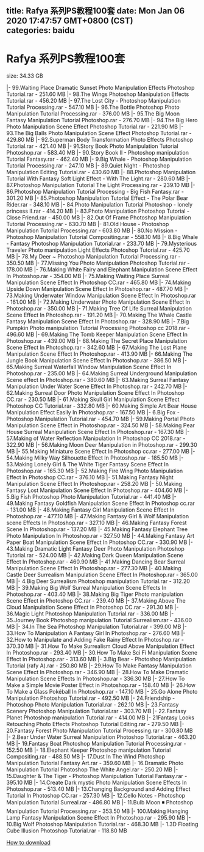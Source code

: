 
title: Rafya 系列PS教程100套
date: Mon Jan 06 2020 17:47:57 GMT+0800 (CST)    
categories: baidu
---

# Rafya 系列PS教程100套
size: 34.33 GB
 
 
|- 99.Waiting Place Dramatic Sunset Photo Manipulation Effects Photoshop Tutorial.rar - 251.60 MB
|- 98.The Wings Photoshop Manipulation Effects Tutorial.rar - 456.20 MB
|- 97.The Lost City - Photoshop Manipulation Tutorial Processing.rar - 547.10 MB
|- 96.The Bottle Photoshop Photo Manipulation Tutorial Processing.rar - 376.00 MB
|- 95.The Big Moon Fantasy Manipulation Tutorial Photoshop.rar - 276.70 MB
|- 94.The Big Hero Photo Manipulation Scene Effect Photoshop Tutorial.rar - 221.90 MB
|- 93.The Big Balls Photo Manipulation Scene Effect Photoshop Tutorial.rar - 429.80 MB
|- 92.Superman Body Transformation Photo Effects Photoshop Tutorial.rar - 421.40 MB
|- 91.Story Book Photo Manipulation Tutorial Photoshop.rar - 583.40 MB
|- 90.Story Book II - Photoshop manipulation Tutorial Fantasy.rar - 462.40 MB
|- 9.Big Whale - Photoshop Manipulation Tutorial Processing.rar - 247.10 MB
|- 89.Quiet Night - Photoshop Manipulation Editing Tutorial.rar - 430.60 MB
|- 88.Photoshop Manipulation Tutorial With Fantasy Soft Light Effect - With The Light.rar - 280.60 MB
|- 87.Photoshop Manipulation Tutorial The Light Processing.rar - 239.10 MB
|- 86.Photoshop Manipulation Tutorial Processing - Big Fish Fantasy.rar - 301.20 MB
|- 85.Photoshop Manipulation Tutorial Effect - The Polar Bear Rider.rar - 348.10 MB
|- 84.Photo Manipulation Tutorial Photoshop - lonely princess II.rar - 414.20 MB
|- 83.Photo Manipulation Photoshop Tutorial - Close Friend.rar - 450.00 MB
|- 82.Out Of Frame Photoshop Manipulation Tutorial Processing.rar - 630.70 MB
|- 81.Old House - Photoshop Manipulation Tutorial Processing.rar - 603.80 MB
|- 80.No Mission - Photoshop Manipulation Tutorial Compositing.rar - 558.10 MB
|- 8.Big Whale - Fantasy Photoshop Manipulation Tutorial.rar - 233.70 MB
|- 79.Mysterious Traveler Photo manipulation Light Effects Photoshop Tutorial.rar - 425.70 MB
|- 78.My Deer ~ Photoshop Manipulation Tutorial Processing.rar - 350.50 MB
|- 77.Missing You Photo Manipulation Photoshop Tutorial.rar - 178.00 MB
|- 76.Making White Fairy and Elephant Manipulation Scene Effect In Photoshop.rar - 354.00 MB
|- 75.Making Waiting Place Surreal Manipulation Scene Effect In Photoshop CC.rar - 465.80 MB
|- 74.Making Upside Down Manipulation Scene Effect In Photoshop.rar - 487.70 MB
|- 73.Making Underwater Window Manipulation Scene Effect In Photoshop.rar - 161.00 MB
|- 72.Making Underwater Photo Manipulation Scene Effect In Photoshop.rar - 350.00 MB
|- 71.Making Tree Of Life Surreal Manipulation Scene Effect In Photoshop.rar - 191.20 MB
|- 70.Making The Whale Castle Fantasy Manipulation Scene Effect In Photoshop.rar - 328.90 MB
|- 7.Big Pumpkin Photo manipulation Tutorial Processing Photoshop cc 2018.rar - 496.60 MB
|- 69.Making The Tomb Keeper Manipulation Scene Effect In Photoshop.rar - 439.00 MB
|- 68.Making The Secret Place Manipulation Scene Effect In Photoshop.rar - 342.60 MB
|- 67.Making The Lost Plane Manipulation Scene Effect In Photoshop.rar - 413.90 MB
|- 66.Making The Jungle Book Manipulation Scene Effect In Photoshop.rar - 386.50 MB
|- 65.Making Surreal Waterfall Window Manipulation Scene Effect In Photoshop.rar - 235.00 MB
|- 64.Making Surreal Underground Manipulation Scene effect In Photoshop.rar - 380.60 MB
|- 63.Making Surreal Fantasy Manipulation Under Water Scene Effect In Photoshop.rar - 242.70 MB
|- 62.Making Surreal Door Photo Manipulation Scene Effect In Photoshop CC.rar - 230.50 MB
|- 61.Making Skull Girl Manipulation Scene Effect Photoshop CC Tutorial.rar - 332.80 MB
|- 60.Making Simple Art Bear House Manipulation Effect Easily In Photoshop.rar - 167.50 MB
|- 6.Big Fox - Photoshop Manipulation Tutorial.rar - 454.70 MB
|- 59.Making Portal Photo Manipulation Scene Effect in Photoshop.rar - 324.50 MB
|- 58.Making Pear House Surreal Manipulation Scene Effect In Photoshop.rar - 167.30 MB
|- 57.Making of Water Reflection Manipulation In Photoshop CC 2018.rar - 322.90 MB
|- 56.Making Moon Deer Manipulation in Photoshop.rar - 299.30 MB
|- 55.Making Miniature Scene Effect In Photoshop cc.rar - 277.00 MB
|- 54.Making Milky Way Silhouette Effect In Photoshop.rar - 185.50 MB
|- 53.Making Lonely Girl & The White Tiger Fantasy Scene Effect In Photoshop.rar - 165.30 MB
|- 52.Making Fire Wing Photo Manipulation Effect In Photoshop CC.rar - 376.10 MB
|- 51.Making Fantasy Night Manipulation Scene Effect In Photoshop.rar - 258.20 MB
|- 50.Making Fantasy Lost Manipulation Scene Effect In Photoshop.rar - 404.60 MB
|- 5.Big Fish Photoshop Photo Manipulation Tutorial.rar - 441.40 MB
|- 49.Making Fantasy Goldfish Manipulation Scene Effect In Photoshop cc.rar - 131.00 MB
|- 48.Making Fantasy Girl Manipulation Scene Effect In Photoshop.rar - 477.10 MB
|- 47.Making Fantasy Girl & Wolf Manipulation scene Effects In Photoshop.rar - 327.10 MB
|- 46.Making Fantasy Forest Scene In Photoshop.rar - 137.20 MB
|- 45.Making Fantasy Elephant Tree Photo Manipulation In Photoshop.rar - 327.50 MB
|- 44.Making Fantasy Art Paper Boat Manipulation Scene Effect In Photoshop CC.rar - 330.90 MB
|- 43.Making Dramatic Light Fantasy Deer Photo Manipulation Photoshop Tutorial.rar - 524.00 MB
|- 42.Making Dark Queen Manipulation Scene Effect In Photoshop.rar - 460.90 MB
|- 41.Making Dancing Bear Surreal Manipulation Scene Effect In Photoshop.rar - 277.30 MB
|- 40.Making Castle Deer Surrealism Manipulation Scene Effect In Photoshop.rar - 365.00 MB
|- 4.Big Deer Surrealism Photoshop manipulation Tutorial.rar - 312.20 MB
|- 39.Making Big Wolf Surreal Manipulation Scene Effects In Photoshop.rar - 403.40 MB
|- 38.Making Big Tiger Photo manipulation Scene Effect in Photoshop CC.rar - 239.40 MB
|- 37.Making Above The Cloud Manipulation Scene Effect In Photoshop CC.rar - 291.30 MB
|- 36.Magic Light Photoshop Manipulation Tutorial.rar - 336.00 MB
|- 35.Journey Book Photoshop manipulation Tutorial Surrealism.rar - 436.00 MB
|- 34.In The Sea Photoshop Manipulation Tutorial.rar - 399.00 MB
|- 33.How To Manipulation A Fantasy Girl In Photoshop.rar - 276.60 MB
|- 32.How to Manipulate and Adding Fake Rainy Effect In Photoshop.rar - 370.30 MB
|- 31.How To Make Surrealism Cloud Above Manipulation Effect In Photoshop.rar - 293.40 MB
|- 30.How To Make Sci Fi Manipulation Scene Effect In Photoshop.rar - 313.60 MB
|- 3.Big Bear - Photoshop Manipulation Tutorial (rafy A).rar - 250.80 MB
|- 29.How To Make Fantasy Manipulation Scene Effect In Photoshop.rar - 346.90 MB
|- 28.How To Make Dramatic Manipulation Scene Effects In Photoshop.rar - 336.30 MB
|- 27.How To Make a Simple Movie Poster Effect in Photoshop.rar - 158.40 MB
|- 26.How To Make a Glass Pokéball In Photoshop.rar - 147.10 MB
|- 25.Go Alone Photo Manipulation Photoshop Tutorial.rar - 492.50 MB
|- 24.Friendship - Photoshop Photo Manipulation Tutorial.rar - 262.10 MB
|- 23.Fantasy Scenery Photoshop Manipulation Tutorial.rar - 303.70 MB
|- 22.Fantasy Planet Photoshop manipulation Tutorial.rar - 414.00 MB
|- 21Fantasy Looks Retouching Photo Effects Photoshop Tutorial Editing.rar - 279.50 MB
|- 20.Fantasy Forest Photo Manipulation Tutorial Processing.rar - 300.80 MB
|- 2.Bear Under Water Surreal Manipulation Photoshop Tutorial.rar - 463.20 MB
|- 19.Fantasy Boat Photoshop Manipulation Tutorial Processing.rar - 152.50 MB
|- 18.Elephant Keeper Photoshop manipulation Tutorial Compositing.rar - 488.50 MB
|- 17.Dust In The Wind Photoshop Manipulation Tutorial Fantasy Art.rar - 359.60 MB
|- 16.Dramatic Photo Manipulation Tutorial Photoshop The White Angel.rar - 250.20 MB
|- 15.Daughter & The Tiger - Photoshop Manipulation Tutorial Fantasy.rar - 395.10 MB
|- 14.Create Dark mystic Photo Manipulation Scene Effects In Photoshop.rar - 513.40 MB
|- 13.Changing Background and Adding Effect Tutorial In Photoshop CC.rar - 257.30 MB
|- 12.Cello Notes - Photoshop Manipulation Tutorial Surreal.rar - 486.80 MB
|- 11.Bulb Moon ◾️ Photoshop Manipulation Tutorial Processing.rar - 353.50 MB
|- 100.Making Hanging Lamp Fantasy Manipulation Scene Effect In Photoshop.rar - 295.90 MB
|- 10.Big Wolf Photoshop Manipulation Tutorial.rar - 468.30 MB
|- 1.3D Floating Cube Illusion Photoshop Tutorial.rar - 118.80 MB

[How to download](https://bpcam.bemobtrk.com/go/2ceec3aa-1ca2-46d6-b9ff-aaa5c184517c?jno=1816)